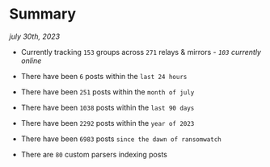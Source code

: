 
# Summary
_july 30th, 2023_

- Currently tracking `153` groups across `271` relays & mirrors - _`103` currently online_

- There have been `6` posts within the `last 24 hours`

- There have been `251` posts within the `month of july`

- There have been `1038` posts within the `last 90 days`

- There have been `2292` posts within the `year of 2023`

- There have been `6983` posts `since the dawn of ransomwatch`

- There are `80` custom parsers indexing posts

